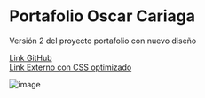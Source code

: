 # Portafolio Oscar Cariaga
Versión 2 del proyecto portafolio con nuevo diseño

[Link GitHub](https://oscar-uct.github.io/)\
[Link Externo con CSS optimizado](https://teclab.uct.cl/~oscar.cariaga/portafolio/)

![image](https://github.com/user-attachments/assets/66642794-9a97-4846-8ee9-8c646e559304)
